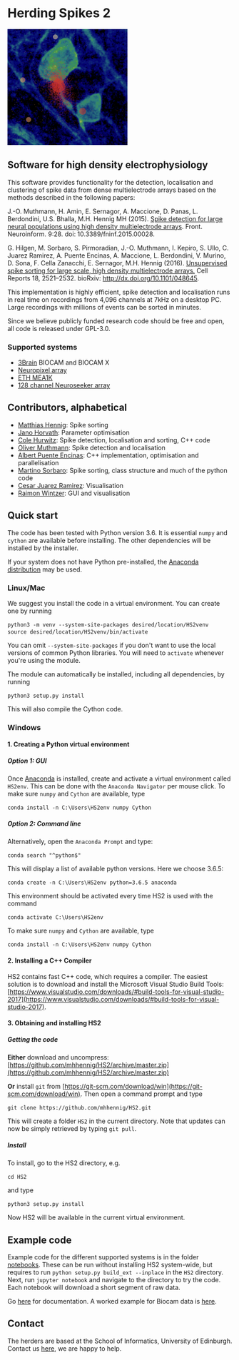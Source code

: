 # Herding Spikes 2

![Spikes](documentation/pictures/spikes.png)

## Software for high density electrophysiology

This software provides functionality for the detection, localisation and clustering of spike data from dense multielectrode arrays based on the methods described in the following papers:

J.-O. Muthmann, H. Amin, E. Sernagor, A. Maccione, D. Panas, L. Berdondini, U.S. Bhalla, M.H. Hennig MH (2015). [Spike detection for large neural populations using high density multielectrode arrays](http://journal.frontiersin.org/article/10.3389/fninf.2015.00028/abstract). Front. Neuroinform. 9:28. doi: 10.3389/fninf.2015.00028.

G. Hilgen, M. Sorbaro, S. Pirmoradian, J.-O. Muthmann, I. Kepiro, S. Ullo, C. Juarez Ramirez, A. Puente Encinas, A. Maccione, L. Berdondini, V. Murino, D. Sona, F. Cella Zanacchi, E. Sernagor, M.H. Hennig (2016). [Unsupervised spike sorting for large scale, high density multielectrode arrays.](http://www.cell.com/cell-reports/fulltext/S2211-1247(17)30236-X) Cell Reports 18, 2521–2532. bioRxiv: <http://dx.doi.org/10.1101/048645>.

This implementation is highly efficient, spike detection and localisation runs in real time on recordings from 4,096 channels at 7kHz on a desktop PC. Large recordings with millions of events can be sorted in minutes.

Since we believe publicly funded research code should be free and open, all code is released under GPL-3.0.

### Supported systems  <a name="systems"></a>

- [3Brain](http://3brain.com/) BIOCAM and BIOCAM X
- [Neuropixel array](https://www.ucl.ac.uk/neuropixels)
- [ETH MEA1K](https://www.bsse.ethz.ch/bel/research/cmos-microsystems/microelectrode-systems.html)
- [128 channel Neuroseeker array](http://neuroseeker.eu/)

## Contributors, alphabetical <a name="people"></a>

- [Matthias Hennig](http://homepages.inf.ed.ac.uk/mhennig/index.html): Spike sorting
- [Jano Horvath](https://github.com/JanoHorvath): Parameter optimisation
- [Cole Hurwitz](https://github.com/colehurwitz31): Spike detection, localisation and sorting, C++ code
- [Oliver Muthmann](mailto:ollimuh@googlemail.com): Spike detection and localisation
- [Albert Puente Encinas](https://github.com/albertpuente): C++ implementation, optimisation and parallelisation
- [Martino Sorbaro](http://martinosorb.github.io): Spike sorting, class structure and much of the python code
- [Cesar Juarez Ramirez](mailto:cesaripn2@gmail.com): Visualisation
- [Raimon Wintzer](https://github.com/lsIand): GUI and visualisation

## Quick start <a name="quickstart"></a>

The code has been tested with Python version 3.6. It is essential `numpy` and `cython` are available before installing.
The other dependencies will be installed by the installer.

If your system does not have Python pre-installed, the [Anaconda distribution](https://www.anaconda.com/download/) may be used.

### Linux/Mac

We suggest you install the code in a virtual environment. You can create one by running

    python3 -m venv --system-site-packages desired/location/HS2venv
    source desired/location/HS2venv/bin/activate

You can omit `--system-site-packages` if you don't want to use the local versions of common Python libraries. You will need to `activate` whenever you're using the module.

The module can automatically be installed, including all dependencies, by running

    python3 setup.py install

This will also compile the Cython code.

### Windows

#### 1. Creating a Python virtual environment

##### Option 1: GUI

Once [Anaconda](https://www.anaconda.com/download/#windows) is installed, create and activate a virtual environment called ``HS2env``. This can be done with the ``Anaconda Navigator`` per mouse click. To make sure ``numpy`` and ``Cython`` are available, type

    conda install -n C:\Users\HS2env numpy Cython


##### Option 2: Command line

Alternatively, open the ``Anaconda Prompt`` and type:

    conda search "^python$"

This will display a list of available python versions. Here we choose 3.6.5:

    conda create -n C:\Users\HS2env python=3.6.5 anaconda

This environment should be activated every time HS2 is used with the command

    conda activate C:\Users\HS2env

To make sure ``numpy`` and ``Cython`` are available, type

    conda install -n C:\Users\HS2env numpy Cython

#### 2. Installing a C++ Compiler

HS2 contains fast C++ code, which requires a compiler. The easiest solution is to download and install the Microsoft Visual Studio Build Tools: [https://www.visualstudio.com/downloads/#build-tools-for-visual-studio-2017](https://www.visualstudio.com/downloads/#build-tools-for-visual-studio-2017).


#### 3. Obtaining and installing HS2

##### Getting the code

**Either** download and uncompress: [https://github.com/mhhennig/HS2/archive/master.zip](https://github.com/mhhennig/HS2/archive/master.zip)

**Or** install ``git`` from [https://git-scm.com/download/win](https://git-scm.com/download/win). Then open a command prompt and type

    git clone https://github.com/mhhennig/HS2.git

This will create a folder ``HS2`` in the current directory. Note that updates can now be simply retrieved by typing ``git pull``.

##### Install

To install, go to the HS2 directory, e.g.

    cd HS2

and type

    python3 setup.py install

Now HS2 will be available in the current virtual environment.



## Example code

Example code for the different supported systems is in the folder [notebooks](notebooks). These can be run without installing HS2 system-wide, but requires to run ``python setup.py build_ext --inplace`` in the ``HS2`` directory. Next, run ``jupyter notebook`` and navigate to the directory to try the code. Each notebook will download a short segment of raw data.

Go [here](documentation) for documentation. A worked example for Biocam data is [here](documentation/biocam/BioCam-demo.md).

## Contact

The herders are based at the School of Informatics, University of Edinburgh. Contact us [here](http://homepages.inf.ed.ac.uk/mhennig/contact/), we are happy to help.   
